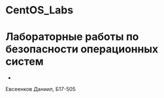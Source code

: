 # CentOS_Labs
# Лабораторные работы по безопасности операционных систем
-
Евсеенков Даниил, Б17-505
